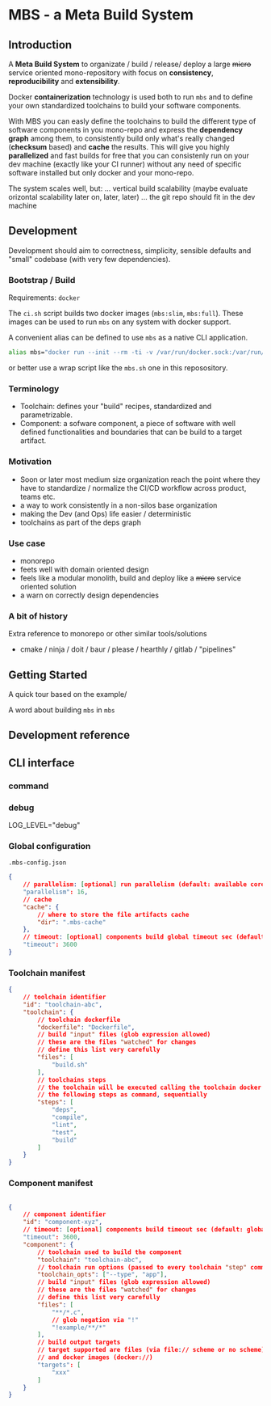 # MBS - a Meta Build System

## Introduction

A **Meta Build System** to organizate / build / release/ deploy a large ~~micro~~ service oriented mono-repository with focus on **consistency**, **reproducibility** and **extensibility**.

Docker **containerization** technology is used both to run `mbs` and to define your own standardized toolchains to build your software components.

With MBS you can easly define the toolchains to build the different type of software components in you mono-repo and express the **dependency graph** among them, to consistently build only what's really changed (**checksum** based) and **cache** the results. This will give you highly **parallelized** and fast builds for free that you can consistenly run on your dev machine (exactly like your CI runner) without any need of specific software installed but only docker and your mono-repo.

The system scales well, but:
... vertical build scalability (maybe evaluate orizontal scalability later on, later, later)
... the git repo should fit in the dev machine

## Development

Development should aim to correctness, simplicity, sensible defaults and "small" codebase (with very few dependencies).

### Bootstrap / Build

Requirements: `docker`

The `ci.sh` script builds two docker images (`mbs:slim`, `mbs:full`).
These images can be used to run `mbs` on any system with docker support.

A convenient alias can be defined to use `mbs` as a native CLI application.

```bash
alias mbs="docker run --init --rm -ti -v /var/run/docker.sock:/var/run/docker.sock -v $PWD:$PWD -w $PWD -e MBS_ROOT=$PWD mbs:full"
```

or better use a wrap script like the `mbs.sh` one in this reposository.

### Terminology
- Toolchain: defines your "build" recipes, standardized and parametrizable.
- Component: a sofware component, a piece of software with well defined functionalities and boundaries that can be build to a target artifact.

### Motivation
- Soon or later most medium size organization reach the point where they have to standardize / normalize the CI/CD workflow across product, teams etc.
- a way to work consistently in a non-silos base organization
- making the Dev (and Ops) life easier / deterministic
- toolchains as part of the deps graph

### Use case
- monorepo
- feets well with domain oriented design
- feels like a modular monolith, build and deploy like a ~~micro~~ service oriented solution
- a warn on correctly design dependencies

### A bit of history

Extra reference to monorepo or other similar tools/solutions

- cmake / ninja / doit / baur / please / hearthly / gitlab / "pipelines"

## Getting Started

A quick tour based on the example/

A word about building `mbs` in `mbs`

## Development reference

## CLI interface

### command

### debug

LOG_LEVEL="debug"

### Global configuration
`.mbs-config.json`

```json
{
    // parallelism: [optional] run parallelism (default: available cores)
    "parallelism": 16,
    // cache
    "cache": {
        // where to store the file artifacts cache
        "dir": ".mbs-cache"
    },
    // timeout: [optional] components build global timeout sec (default: infinity)
    "timeout": 3600
}
```

### Toolchain manifest

```json
{
    // toolchain identifier
    "id": "toolchain-abc",
    "toolchain": {
        // toolchain dockerfile
        "dockerfile": "Dockerfile",
        // build "input" files (glob expression allowed)
        // these are the files "watched" for changes
        // define this list very carefully
        "files": [
            "build.sh"
        ],
        // toolchains steps
        // the toolchain will be executed calling the toolchain docker image with
        // the following steps as command, sequentially
        "steps": [
            "deps",
            "compile",
            "lint",
            "test",
            "build"
        ]
    }
}
```

### Component manifest

```json

{
    // component identifier
    "id": "component-xyz",
    // timeout: [optional] components build timeout sec (default: global | :infinity)
    "timeout": 3600,
    "component": {
        // toolchain used to build the component
        "toolchain": "toolchain-abc",
        // toolchain run options (passed to every toolchain "step" commands)
        "toolchain_opts": ["--type", "app"],
        // build "input" files (glob expression allowed)
        // these are the files "watched" for changes
        // define this list very carefully
        "files": [
            "**/*.c",
            // glob negation via "!"
            "!example/**/*"
        ],
        // build output targets
        // target supported are files (via file:// scheme or no scheme)
        // and docker images (docker://)
        "targets": [
            "xxx"
        ]
    }
}
```
